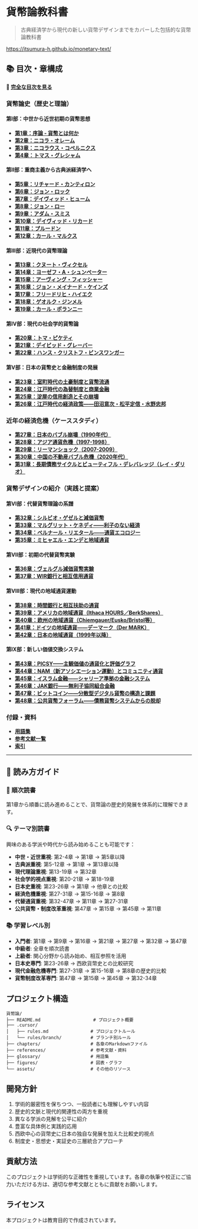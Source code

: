 # 貨幣論教科書

> 古典経済学から現代の新しい貨幣デザインまでをカバーした包括的な貨幣論教科書

https://itsumura-h.github.io/monetary-text/

## 📚 目次・章構成

**📖 [完全な目次を見る](chapters/目次.md)**

### 貨幣論史（歴史と理論）

#### 第I部：中世から近世初期の貨幣思想
- **[第1章：序論 - 貨幣とは何か](chapters/序論.md)**
- **[第2章：ニコラ・オレーム](chapters/ニコラ・オレーム.md)**
- **[第3章：ニコラウス・コペルニクス](chapters/ニコラウス・コペルニクス.md)**
- **[第4章：トマス・グレシャム](chapters/トマス・グレシャム.md)**

#### 第II部：重商主義から古典派経済学へ
- **[第5章：リチャード・カンティロン](chapters/リチャード・カンティロン.md)**
- **[第6章：ジョン・ロック](chapters/ジョン・ロック.md)**
- **[第7章：デイヴィッド・ヒューム](chapters/デイヴィッド・ヒューム.md)**
- **[第8章：ジョン・ロー](chapters/ジョン・ロー.md)**
- **[第9章：アダム・スミス](chapters/アダム・スミス.md)**
- **[第10章：デイヴィッド・リカード](chapters/リカード.md)**
- **[第11章：プルードン](chapters/プルードン.md)**
- **[第12章：カール・マルクス](chapters/カール・マルクス.md)**

#### 第III部：近現代の貨幣理論
- **[第13章：クヌート・ヴィクセル](chapters/クヌート・ヴィクセル.md)**
- **[第14章：ヨーゼフ・A・シュンペーター](chapters/ヨーゼフ・A・シュンペーター.md)**
- **[第15章：アーヴィング・フィッシャー](chapters/アーヴィング・フィッシャー.md)**
- **[第16章：ジョン・メイナード・ケインズ](chapters/ケインズ.md)**
- **[第17章：フリードリヒ・ハイエク](chapters/フリードリヒ・ハイエク.md)**
- **[第18章：ゲオルク・ジンメル](chapters/ゲオルク・ジンメル.md)**
- **[第19章：カール・ポランニー](chapters/カール・ポランニー.md)**

#### 第IV部：現代の社会学的貨幣論
- **[第20章：トマ・ピケティ](chapters/トマ・ピケティ.md)**
- **[第21章：デイビッド・グレーバー](chapters/デイビッド・グレーバー.md)**
- **[第22章：ハンス・クリストフ・ビンスワンガー](chapters/ハンス・クリストフ・ビンスワンガー.md)**

#### 第V部：日本の貨幣史と金融制度の発展
- **[第23章：室町時代の土豪制度と貨幣流通](chapters/室町時代の土豪制度.md)**
- **[第24章：江戸時代の為替制度と商業金融](chapters/江戸時代の為替制度.md)**
- **[第25章：淀屋の信用創造とその崩壊](chapters/淀屋の信用創造.md)**
- **[第26章：江戸時代の経済政策——田沼意次・松平定信・水野忠邦](chapters/江戸時代の経済政策_田沼意次・松平定信・水野忠邦.md)**

### 近年の経済危機（ケーススタディ）
- **[第27章：日本のバブル崩壊（1990年代）](chapters/近年の経済危機_日本のバブル崩壊.md)**
- **[第28章：アジア通貨危機（1997-1998）](chapters/近年の経済危機_アジア通貨危機.md)**
- **[第29章：リーマンショック（2007-2009）](chapters/近年の経済危機_リーマンショック.md)**
- **[第30章：中国の不動産バブル危機（2020年代）](chapters/近年の経済危機_中国の不動産バブル危機.md)**
- **[第31章：長期債務サイクルとビューティフル・デレバレッジ（レイ・ダリオ）](chapters/近年の経済危機_長期債務サイクル_レイ・ダリオ.md)**

### 貨幣デザインの紹介（実践と提案）

#### 第VI部：代替貨幣理論の系譜
- **[第32章：シルビオ・ゲゼルと減価貨幣](chapters/シルビオ・ゲゼルと減価貨幣.md)**
- **[第33章：マルグリット・ケネディ——利子のない経済](chapters/マルグリット・ケネディ_利子のない経済.md)**
- **[第34章：ベルナール・リエタール——通貨エコロジー](chapters/ベルナール・リエタール_通貨エコロジー.md)**
- **[第35章：ミヒャエル・エンデと地域通貨](chapters/ミヒャエル・エンデと地域通貨.md)**

#### 第VII部：初期の代替貨幣実験
- **[第36章：ヴェルグル減価貨幣実験](chapters/ヴェルグル減価貨幣実験.md)**
- **[第37章：WIR銀行と相互信用通貨](chapters/WIR銀行_相互信用通貨.md)**

#### 第VIII部：現代の地域通貨運動
- **[第38章：時間銀行と相互扶助の通貨](chapters/時間銀行と相互扶助.md)**
- **[第39章：アメリカの地域通貨（Ithaca HOURS／BerkShares）](chapters/アメリカの地域通貨.md)**
- **[第40章：欧州の地域通貨（Chiemgauer/Eusko/Bristol等）](chapters/欧州の地域通貨.md)**
- **[第41章：ドイツの地域通貨——デーマーク（Der MARK）](chapters/ドイツの地域通貨_デーマーク.md)**
- **[第42章：日本の地域通貨（1999年以降）](chapters/日本の地域通貨.md)**

#### 第IX部：新しい価値交換システム
- **[第43章：PICSY——主観価値の通貨化と評価グラフ](chapters/PICSY_主観価値の通貨化.md)**
- **[第44章：NAM（新アソシエーション運動）とコミュニティ通貨](chapters/NAM_新アソシエーション運動.md)**
- **[第45章：イスラム金融——シャリーア準拠の金融システム](chapters/イスラム金融_シャリーア準拠の金融システム.md)**
- **[第46章：JAK銀行——無利子協同組合金融](chapters/JAK銀行_無利子協同組合金融.md)**
- **[第47章：ビットコイン——分散型デジタル貨幣の構造と課題](chapters/ビットコイン.md)**
- **[第48章：公共貨幣フォーラム——債務貨幣システムからの脱却](chapters/公共貨幣フォーラム_債務貨幣からの脱却.md)**

### 付録・資料
- **[用語集](glossary/用語集.md)**
- **[参考文献一覧](references/参考文献.md)**
- **[索引](references/索引.md)**

---

## 🎯 読み方ガイド

### 📖 順次読書
第1章から順番に読み進めることで、貨幣論の歴史的発展を体系的に理解できます。

### 🔍 テーマ別読書
興味のある学派や時代から読み始めることも可能です：
- **中世・近世重視**: 第2-4章 → 第1章 → 第5章以降
- **古典派重視**: 第5-12章 → 第1章 → 第13章以降
- **現代理論重視**: 第13-19章 → 第32章
- **社会学的視点重視**: 第20-21章 → 第18-19章
- **日本史重視**: 第23-26章 → 第1章 → 他章との比較
- **経済危機重視**: 第27-31章 → 第15-16章 → 第8章
- **代替通貨重視**: 第32-47章 → 第11章 → 第27-31章
- **公共貨幣・制度改革重視**: 第47章 → 第15章 → 第45章 → 第11章

### 📚 学習レベル別
- **入門者**: 第1章 → 第9章 → 第16章 → 第21章 → 第27章 → 第32章 → 第47章
- **中級者**: 全章を順次読書
- **上級者**: 関心分野から読み始め、相互参照を活用
- **日本史専門**: 第23-26章 → 西欧貨幣史との比較研究
- **現代金融危機専門**: 第27-31章 → 第15-16章 → 第8章の歴史的比較
- **貨幣制度改革専門**: 第47章 → 第15章 → 第45章 → 第32-34章

## プロジェクト構造
```
貨幣論/
├── README.md                    # プロジェクト概要
├── .cursor/
│   ├── rules.md                # プロジェクトルール
│   └── rules/branch/           # ブランチ別ルール
├── chapters/                   # 各章のMarkdownファイル
├── references/                 # 参考文献・資料
├── glossary/                   # 用語集
├── figures/                    # 図表・グラフ
└── assets/                     # その他のリソース
```

## 

## 開発方針
1. 学術的厳密性を保ちつつ、一般読者にも理解しやすい内容
2. 歴史的文脈と現代的関連性の両方を重視
3. 異なる学派の見解を公平に紹介
4. 豊富な具体例と実践的応用
5. 西欧中心の貨幣史に日本の独自な発展を加えた比較史的視点
6. 制度史・思想史・実証史の三層統合アプローチ

## 貢献方法
このプロジェクトは学術的な正確性を重視しています。各章の執筆や校正にご協力いただける方は、適切な参考文献とともに貢献をお願いします。

## ライセンス
本プロジェクトは教育目的で作成されています。
